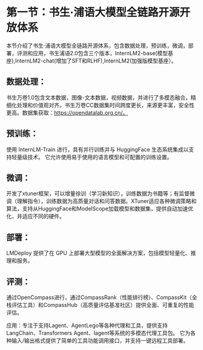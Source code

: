 第一节：书生·浦语大模型全链路开源开放体系
========
本节介绍了书生·浦语大模型全链路开源体系，包含数据处理，预训练，微调，部署，评测和应用，书生浦语2.0包含三个版本，InternLM2-base(模型基座),InternLM2-chat(增加了SFT和RLHF),InternLM2(加强版模型基座）。
                                                                                                                     
数据处理：
-----
书生万卷1.0包含文本数据，图像-文本数据，视频数据，并进行了多模态融合，精细化处理和价值观对齐。书生万卷CC数据集时间跨度更长，来源更丰富，安全性更高。数据集获取：https://opendatalab.org.cn/。     

预训练：
-----
使用 InternLM-Train 进行，具有并行训练并与 HuggingFace 生态系统集成以支持轻量级技术。 它允许使用易于使用的语言模型和可配置的训练设置。

微调：
-----
开发了xtuner框架，可以增量徐训（学习新知识），训练数据为书籍等；有监督微调（理解指令），训练数据为高质量对话和问答数据。XTuner适应各种微调策略和算法，支持从HuggingFace和ModelScope加载模型和数据集，提供自动加速优化，并适应不同的硬件。

部署：
------
LMDeploy 提供了在 GPU 上部署大型模型的全面解决方案，包括模型轻量化、推理和服务。

评测：
------
通过OpenCompass进行，通过CompassRank（性能排行榜）、CompassKit（全栈评估工具）和CompassHub（高质量评估基准社区）提供全面、可重复的性能评估。

应用：专注于支持Lagent、AgentLego等各种代理和工具，提供支持LangChain、Transformers Agent、lagent等系统的多模态代理工具包。 它为各种输入/输出格式提供了简单的工具功能调用接口，并支持一键远程工具部署。
